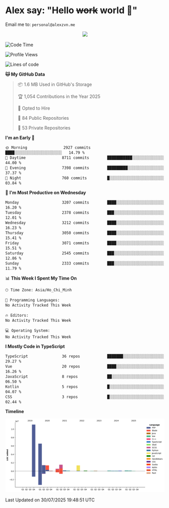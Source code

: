 # Alex say: "Hello ~~work~~ world 🐾"
Email me to: `personal@alexzvn.me`


<p align=center>
  <a href="https://skillicons.dev">
    <img src="https://skillicons.dev/icons?i=ts,js,php,nodejs,bun,vue,nuxt,react,svelte,tauri,laravel,rust,mongodb,docker,electron,redis,rabbitmq,tailwind,git,cloudflare,elysia,mysql,nginx,rollupjs,sentry,ubuntu,yarn,html,css,vite" />
  </a>
</p>

<!--START_SECTION:waka-->
![Code Time](http://img.shields.io/badge/Code%20Time-1%2C066%20hrs%2055%20mins-blue)

![Profile Views](http://img.shields.io/badge/Profile%20Views-0-blue)

![Lines of code](https://img.shields.io/badge/From%20Hello%20World%20I%27ve%20Written-24.8%20million%20lines%20of%20code-blue)

**🐱 My GitHub Data** 

> 📦 1.6 MB Used in GitHub's Storage 
 > 
> 🏆 1,054 Contributions in the Year 2025
 > 
> 💼 Opted to Hire
 > 
> 📜 84 Public Repositories 
 > 
> 🔑 53 Private Repositories 
 > 
**I'm an Early 🐤** 

```text
🌞 Morning                2927 commits        ████░░░░░░░░░░░░░░░░░░░░░   14.79 % 
🌆 Daytime                8711 commits        ███████████░░░░░░░░░░░░░░   44.00 % 
🌃 Evening                7398 commits        █████████░░░░░░░░░░░░░░░░   37.37 % 
🌙 Night                  760 commits         █░░░░░░░░░░░░░░░░░░░░░░░░   03.84 % 
```
📅 **I'm Most Productive on Wednesday** 

```text
Monday                   3207 commits        ████░░░░░░░░░░░░░░░░░░░░░   16.20 % 
Tuesday                  2378 commits        ███░░░░░░░░░░░░░░░░░░░░░░   12.01 % 
Wednesday                3212 commits        ████░░░░░░░░░░░░░░░░░░░░░   16.23 % 
Thursday                 3050 commits        ████░░░░░░░░░░░░░░░░░░░░░   15.41 % 
Friday                   3071 commits        ████░░░░░░░░░░░░░░░░░░░░░   15.51 % 
Saturday                 2545 commits        ███░░░░░░░░░░░░░░░░░░░░░░   12.86 % 
Sunday                   2333 commits        ███░░░░░░░░░░░░░░░░░░░░░░   11.79 % 
```


📊 **This Week I Spent My Time On** 

```text
🕑︎ Time Zone: Asia/Ho_Chi_Minh

💬 Programming Languages: 
No Activity Tracked This Week

🔥 Editors: 
No Activity Tracked This Week

💻 Operating System: 
No Activity Tracked This Week
```

**I Mostly Code in TypeScript** 

```text
TypeScript               36 repos            ███████░░░░░░░░░░░░░░░░░░   29.27 % 
Vue                      20 repos            ████░░░░░░░░░░░░░░░░░░░░░   16.26 % 
JavaScript               8 repos             ██░░░░░░░░░░░░░░░░░░░░░░░   06.50 % 
Kotlin                   5 repos             █░░░░░░░░░░░░░░░░░░░░░░░░   04.07 % 
CSS                      3 repos             █░░░░░░░░░░░░░░░░░░░░░░░░   02.44 % 
```



**Timeline**

![Lines of Code chart](https://raw.githubusercontent.com/alexzvn/alexzvn/main/assets/bar_graph.png)


 Last Updated on 30/07/2025 19:48:51 UTC
<!--END_SECTION:waka-->
